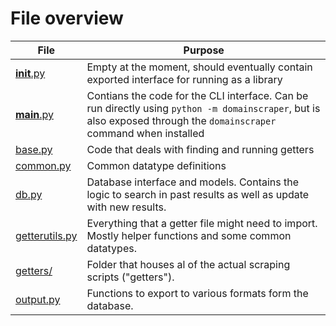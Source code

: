 # File overview

| File                             | Purpose      |
|-|-|
| [__init__.py](__init__.py)       | Empty at the moment, should eventually contain exported interface for running as a library                                                                           |
| [__main__.py](__main__.py)       | Contians the code for the CLI interface. Can be run directly using `python -m domainscraper`, but is also exposed through the `domainscraper` command when installed |
| [base.py](base.py)               | Code that deals with finding and running getters                                                                                                                     |
| [common.py](common.py)           | Common datatype definitions                                                                                                                                          |
| [db.py](db.py)                   | Database interface and models. Contains the logic to search in past results as well as update with new results.                                                      |
| [getterutils.py](getterutils.py) | Everything that a getter file might need to import. Mostly helper functions and some common datatypes.                                                               |
| [getters/](getters/)             | Folder that houses al of the actual scraping scripts ("getters").                                                                                                    |
| [output.py](output.py)           | Functions to export to various formats form the database.                                                                                                            |
